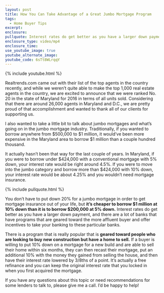 ```yaml
---
layout: post
title: How You Can Take Advantage of a Great Jumbo Mortgage Program
tags:
  - Home Buyer Tips
excerpt:
enclosure:
pullquote: Interest rates do get better as you have a larger down payment.
enclosure_type: video/mp4
enclosure_time:
use_youtube_image: true
youtube_alternate_image:
youtube_code: 6sTt8WLrqqY
---
```



{% include youtube.html %}

Realtrends.com came out with their list of the top agents in the country recently, and while we weren’t quite able to make the top 1,000 real estate agents in the country, we are excited to announce that we were ranked No. 20 in the state of Maryland for 2016 in terms of all units sold. Considering that there are around 26,000 agents in Maryland and D.C., we are pretty proud of that accomplishment and wanted to thank all of our clients for supporting us.

I also wanted to take a little bit to talk about jumbo mortgages and what’s going on in the jumbo mortgage industry. Traditionally, if you wanted to borrow anywhere from $500,000 to $1 million, it would’ve been more expensive in the Maryland area to borrow $1 million than a couple hundred thousand.

It actually hasn’t been that way for the last couple of years. In Maryland, if you were to borrow under $424,000 with a conventional mortgage with 5% down, your interest rate would be right around 4.5%. If you were to move into the jumbo category and borrow more than $424,000 with 10% down, your interest rate would be about 4.25% and you wouldn’t need mortgage insurance.

{% include pullquote.html %}

You don’t have to put down 20% for a jumbo mortgage in order to get mortgage insurance out of your life, but **it’s cheaper to borrow $1 million at 10% down than it is to borrow $200,000 at 5% down.** Interest rates do get better as you have a larger down payment, and there are a lot of banks that have programs that are geared toward the more affluent buyer and offer incentives to take your banking to these particular banks.

There is a program that is really popular that is **geared toward people who are looking to buy new construction but have a home to sell.** If a buyer is willing to put 10% down on a mortgage for a new build and are able to sell their home within six months, they can then recast their mortgage, put an additional 10% with the money they gained from selling the house, and then have their interest rate lowered by 3/8ths of a point. It’s actually a free refinance and you can keep the original interest rate that you locked in when you first acquired the mortgage.

If you have any questions about this topic or need recommendations for some lenders to talk to, please give me a call. I’d be happy to help!